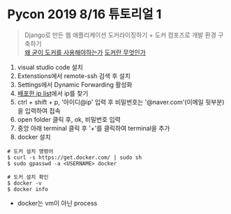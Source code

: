 # Pycon 2019 8/16 튜토리얼 1
> Django로 만든 웹 애플리케이션 도커라이징하기 + 도커 컴포즈로 개발 환경 구축하기  
[왜 굳이 도커를 사용해야하는가](https://www.44bits.io/ko/post/why-should-i-use-docker-container)
[도커란 무엇인가](https://gist.github.com/nacyot/eec41928ad9b9b2452e8695411f03f1c)
1. visual studio code 설치
2. Extenstions에서 remote-ssh 검색 후 설치
3. Settings에서 Dynamic Forwarding 활성화
4. [배포한 ip list](https://gist.github.com/raccoonyy/f05663850fce424b9fc292ab096b9c71)에서 ip를 찾기
5. ctrl + shift + p, '아이디@ip' 입력 후 비밀번호는 '@naver.com'(이메일 뒷부분)을 입력하여 접속
6. open folder 클릭 후, ok, 비밀번호 입력
7. 중앙 아래 terminal 클릭 후 '+'를 클릭하여 terminal을 추가
8. docker 설치
~~~
# 도커 설치 명령어
$ curl -s https://get.docker.com/ | sudo sh
$ sudo gpasswd -a <USERNAME> docker

# 도커 설치 확인
$ docker -v
$ docker info
~~~
- docker는 vm이 아닌 process
